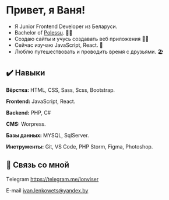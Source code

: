 # Привет, я Ваня!
- Я Junior Frontend Developer из Беларуси. 
- Bachelor of [Polessu](https://www.polessu.by/). 👨‍🎓
- Создаю сайты и учусь создавать веб приложения 👨‍💻
- Сейчас изучаю JavaScript, React. 📖
- Люблю путешествовать и проводить время с друзьями. 🏖
  
  
## ✔️ Навыки

**Вёрстка:** HTML, CSS, Sass, Scss, Bootstrap.

**Frontend:** JavaScript, React.

**Backend:** PHP, C#

**CMS:** Worpress.

**Базы данных:** MYSQL, SqlServer.

**Инструменты:** Git, VS Code, PHP Storm, Figma, Photoshop.

  
## 🔗 Связь со мной

Тelegram https://telegram.me/lonviser

E-mail ivan.lenkowets@yandex.by
